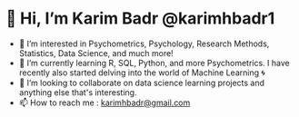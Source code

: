 # 👋 Hi, I’m Karim Badr @karimhbadr1
- 👀 I’m interested in Psychometrics, Psychology, Research Methods, Statistics, Data Science, and much more!
- 🌱 I’m currently learning R, SQL, Python, and more Psychometrics. I have recently also started delving into the world of Machine Learning :cyclone:
- 💞️ I’m looking to collaborate on data science learning projects and anything else that's interesting.
- 📫 How to reach me : karimhbadr@gmail.com


